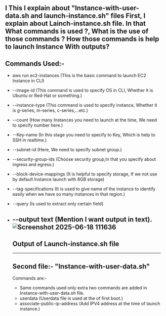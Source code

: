I This I explain about "Instance-with-user-data.sh and launch-instance.sh" files
First, I explain about Lainch-instance.sh file.
In that What commands is used ?, What is the use of those commands ? How those commands is help to launch Instance With outputs?
-------------------------------------------------------------
Commands Used:-
-------------------------------------------------------------
* aws run ec2-instances (This is the basic command to launch EC2 Instance in CLI)
* --image-id (This command is used to specify OS in CLI, Whether it is Ubuntu or Red-Hat or something.)
* --instance-type (This command is used to specify instance, Whether it is g-series, m-series, c-series,...etc.)
* --count (How many Instances you need to launch at the time, We need to specify number here.)
* --Key-name (In this stage you need to specify to Key, Which is help to SSH in realtime.)
* --subnet-id (Here, We need to specify subnet group.)
* --security-group-ids (Choose security group,In that you specify about ingress and egress.)
* --block-device-mappings (It is helpful to specify storage, If we not use by default Instance launch with 8GB storage)
* --tag-specifications (It is used to give name of the instance to identify easily when we have so many instances in that region.)
* --query (Is used to extract only certain field)
* --output text (Mention I want output in text).
  ![Screenshot 2025-06-18 111636](https://github.com/user-attachments/assets/632e915b-7c60-4712-b572-c48c891cab58)
  ------------------------------------------------------------
  Output of Launch-instance.sh file
  ------------------------------------------------------------

  ------------------------------------------------------------
  Second file:- "Instance-with-user-data.sh"
  -----------------------------------------------------------
  Commands are:-
  * Same commands used only extra two commands are added in Instance-with-user-data.sh file.
  * userdata (Userdata file is used at the of first boot.)
  * associate-public-ip-address (Add IPV4 address at the time of launch instance.)
